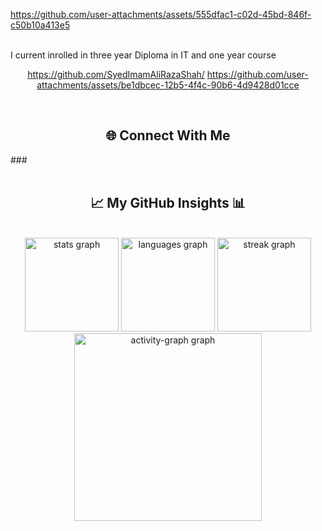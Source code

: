 

https://github.com/user-attachments/assets/555dfac1-c02d-45bd-846f-c50b10a413e5





<br clear="both">
 I current inrolled in three year Diploma in IT and one year course 
<div align="center">

https://github.com/SyedImamAliRazaShah/
https://github.com/user-attachments/assets/be1dbcec-12b5-4f4c-90b6-4d9428d01cce



</div>
<br clear="both">
<h2 align="center">🌐 Connect With Me</h2>
###
<br clear="both">
<div align="center">
  
  </a>
 
 
</div>

<br clear="both">
<h2 align="center"> 📈 My GitHub Insights 📊</h2>
<br clear="both">
<div align="center">
  <img src="https://github-readme-stats.vercel.app/api?username=SyedImamAliRazaShah&hide_title=false&hide_rank=false&show_icons=true&include_all_commits=true&count_private=true&disable_animations=false&theme=discord_old_blurple&locale=en&hide_border=true&order=1" height="150" alt="stats graph"  />
  <img src="https://github-readme-stats.vercel.app/api/top-langs?username=SyedImamAliRazaShah&locale=en&hide_title=false&layout=compact&card_width=320&langs_count=12&theme=discord_old_blurple&hide_border=true&order=2" height="150" alt="languages graph"  />
  <img src="https://streak-stats.demolab.com?user=SyedImamAliRazaShah&locale=en&mode=daily&theme=discord_old_blurple&hide_border=true&border_radius=5&order=3&card_width=800" height="150" alt="streak graph"  />
  <img src="https://github-readme-activity-graph.vercel.app/graph?username=SyedImamAliRazaShah&radius=16&theme=react&area=true&hide_border=true&order=5" height="300" alt="activity-graph graph"  />
</div>

<!-- 
<div align="center">
  <img src="https://github-readme-stats.vercel.app/api?username=SyedImamAliRazaShah&hide_title=false&hide_rank=false&show_icons=true&include_all_commits=true&count_private=true&disable_animations=false&theme=vue&locale=en&hide_border=false" height="150" alt="stats graph"  />
 <img src="https://github-readme-stats.vercel.app/api/top-langs?username=SyedImamAliRazaShah&locale=en&hide_title=false&layout=compact&card_width=320&langs_count=10&theme=vue&hide_border=false" height="150" alt="languages graph"  />
  <img src="https://streak-stats.demolab.com?user=SyedImamAliRazaShah&locale=en&mode=daily&theme=vue&hide_border=false&border_radius=5&card_width=600" height="200" alt="streak graph"  />
</div> -->
